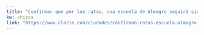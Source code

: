 ```yaml
---
title: "Confirman que por las ratas, una escuela de Almagro seguirá sin clases esta semana - 18/03/2019 - Clarín.com"
kw: chicos
link: "https://www.clarin.com/ciudades/confirman-ratas-escuela-almagro-seguira-clases-semana_0_NZEFiZcpg.html"
---
```


